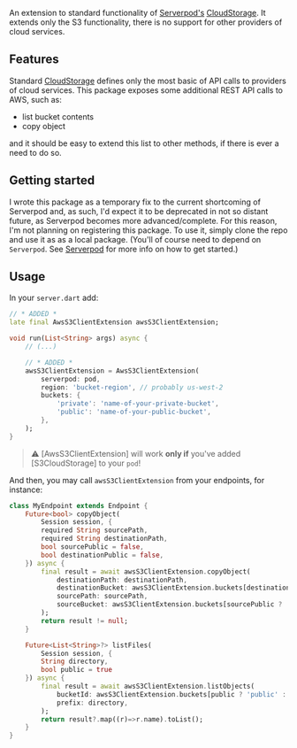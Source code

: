 An extension to standard functionality of [Serverpod's](https://github.com/serverpod/serverpod) [CloudStorage](https://github.com/serverpod/serverpod/blob/70473726427c4989ef0506473c08412a97cff80e/packages/serverpod/lib/src/cloud_storage/cloud_storage.dart). It extends only the S3 functionality, there is no support for other providers of cloud services.

## Features

Standard [CloudStorage](https://github.com/serverpod/serverpod/blob/70473726427c4989ef0506473c08412a97cff80e/packages/serverpod/lib/src/cloud_storage/cloud_storage.dart) defines only the most basic of API calls to providers of cloud services. This package exposes some additional REST API calls to AWS, such as:

- list bucket contents
- copy object

and it should be easy to extend this list to other methods, if there is ever a need to do so.

## Getting started

I wrote this package as a temporary fix to the current shortcoming of Serverpod and, as such, I'd expect it to be deprecated in not so distant future, as Serverpod becomes more advanced/complete. For this reason, I'm not planning on registering this package. To use it, simply clone the repo and use it as as a local package. (You'll of course need to depend on `Serverpod`. See [Serverpod](https://serverpod.dev/) for more info on how to get started.)

## Usage

In your `server.dart` add:

```dart
// * ADDED *
late final AwsS3ClientExtension awsS3ClientExtension;

void run(List<String> args) async {
    // (...)

    // * ADDED *
    awsS3ClientExtension = AwsS3ClientExtension(
        serverpod: pod,
        region: 'bucket-region', // probably us-west-2
        buckets: {
            'private': 'name-of-your-private-bucket',
            'public': 'name-of-your-public-bucket',
        },
    );
}
```

> :warning: [AwsS3ClientExtension] will work **only if** you've added [S3CloudStorage] to your `pod`!

And then, you may call `awsS3ClientExtension` from your endpoints, for instance:

```dart
class MyEndpoint extends Endpoint {
    Future<bool> copyObject(
        Session session, {
        required String sourcePath,
        required String destinationPath,
        bool sourcePublic = false,
        bool destinationPublic = false,
    }) async {
        final result = await awsS3ClientExtension.copyObject(
            destinationPath: destinationPath,
            destinationBucket: awsS3ClientExtension.buckets[destinationPublic ? 'public' : 'private']!,
            sourcePath: sourcePath,
            sourceBucket: awsS3ClientExtension.buckets[sourcePublic ? 'public' : 'private']!,
        );
        return result != null;
    }

    Future<List<String>?> listFiles(
        Session session, {
        String directory,
        bool public = true
    }) async {
        final result = await awsS3ClientExtension.listObjects(
            bucketId: awsS3ClientExtension.buckets[public ? 'public' : 'private']!,
            prefix: directory,
        );
        return result?.map((r)=>r.name).toList();
    }
}

```
